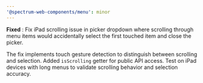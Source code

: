 ```yaml
---
'@spectrum-web-components/menu': minor
---
```


**Fixed** : Fix iPad scrolling issue in picker dropdown where scrolling through menu items would accidentally select the first touched item and close the picker.

The fix implements touch gesture detection to distinguish between scrolling and selection. Added `isScrolling` getter for public API access. Test on iPad devices with long menus to validate scrolling behavior and selection accuracy.
